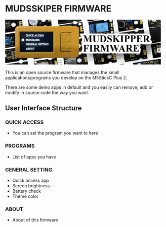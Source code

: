 # MUDSSKIPER FIRMWARE

![Ảnh mô hình thực tế](https://github.com/kysutrung/mudskipper_firmware/blob/main/mediaaa/repo_cover.jpg)

This is an open source firmware that manages the small applications/programs you develop on the M5StickC Plus 2.

There are some demo apps in default and you easily can remove, add or modify in source code the way you want.

## User Interface Structure

### QUICK ACCESS

- You can set the program you want to here

### PROGRAMS

- List of apps you have

### GENERAL SETTING

- Quick access app
- Screen brightness
- Battery check
- Theme color

### ABOUT

- About of this firmware



